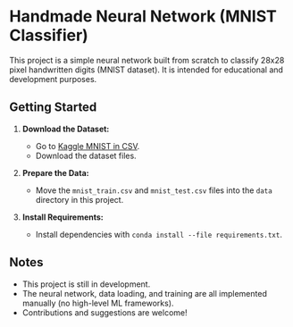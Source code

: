 # Handmade Neural Network (MNIST Classifier)

This project is a simple neural network built from scratch to classify 28x28 pixel handwritten digits (MNIST dataset). It is intended for educational and development purposes.

## Getting Started

1. **Download the Dataset:**
   - Go to [Kaggle MNIST in CSV](https://www.kaggle.com/datasets/oddrationale/mnist-in-csv).
   - Download the dataset files.

2. **Prepare the Data:**
   - Move the `mnist_train.csv` and `mnist_test.csv` files into the `data` directory in this project.

3. **Install Requirements:**
   - Install dependencies with `conda install --file requirements.txt`.

## Notes
- This project is still in development.
- The neural network, data loading, and training are all implemented manually (no high-level ML frameworks).
- Contributions and suggestions are welcome!

